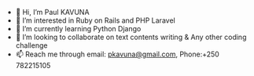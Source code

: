 - 👋 Hi, I’m Paul KAVUNA
- 👀 I’m interested in Ruby on Rails and PHP Laravel
- 🌱 I’m currently learning Python Django
- 💞️ I’m looking to collaborate on text contents writing & Any other coding challenge
- 📫 Reach me through email: pkavuna@gmail.com, Phone:+250 782215105

<!---
kavunap/kavunap is a ✨ special ✨ repository because its `README.md` (this file) appears on your GitHub profile.
You can click the Preview link to take a look at your changes.
--->
